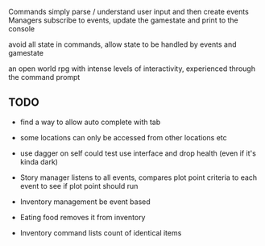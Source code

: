 

Commands simply parse / understand user input and then create events
Managers subscribe to events, update the gamestate and print to the console


avoid all state in commands, allow state to be handled by events and gamestate

an open world rpg with intense levels of interactivity, experienced through the command prompt

## TODO
* find a way to allow auto complete with tab
* some locations can only be accessed from other locations etc
* use dagger on self could test use interface and drop health (even if it's kinda dark)
* Story manager listens to all events, compares plot point criteria to each event to see if plot point should run

* Inventory management be event based
* Eating food removes it from inventory
* Inventory command lists count of identical items